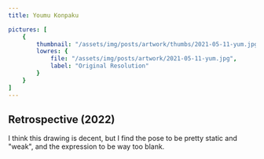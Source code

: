 ```yaml
---
title: Youmu Konpaku

pictures: [
	{
		thumbnail: "/assets/img/posts/artwork/thumbs/2021-05-11-yum.jpg",
		lowres: {
			file: "/assets/img/posts/artwork/2021-05-11-yum.jpg",
			label: "Original Resolution"
		}
	}
]
---
```

## Retrospective (2022)
I think this drawing is decent, but I find the pose to be pretty static and "weak", and the expression to be way too blank.
